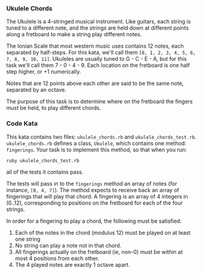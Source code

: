 ### Ukulele Chords

The Ukulele is a 4-stringed musical instrument.  Like guitars, each string is tuned to a different note, and the strings are held down at different points along a fretboard to make a string play different notes.

The Ionian Scale that most western music uses contains 12 notes, each separated by half-steps.  For this kata, we'll call them `[0, 1, 2, 3, 4, 5, 6, 7, 8, 9, 10, 11]`.  Ukuleles are usually tuned to G - C - E - A, but for this task we'll call them 7 - 0 - 4 - 9.  Each location on the fretboard is one half step higher, or +1 numerically.

Notes that are 12 points above each other are said to be the same note, separated by an octave.

The purpose of this task is to determine where on the fretboard the fingers must be held, to play different chords.

### Code Kata

This kata contains two files: `ukulele_chords.rb` and `ukulele_chords_test.rb`.  `ukulele_chords.rb` defines a class, `Ukulele`, which contains one method: `fingerings`.  Your task is to implement this method, so that when you run:

    ruby ukulele_chords_test.rb

all of the tests it contains pass.

The tests will pass in to the `fingerings` method an array of notes (for instance, `[0, 4, 7]`).  The method expects to receive back an array of fingerings that will play that chord.  A fingering is an array of 4 integers in (0..12), corresponding to positions on the fretboard for each of the four strings.

In order for a fingering to play a chord, the following must be satisfied:

1. Each of the notes in the chord (modulus 12) must be played on at least one string
2. No string can play a note not in that chord.
3. All fingerings actually on the fretboard (ie, non-0) must be within at most 4 positions from each other.
4. The 4 played notes are exactly 1 octave apart.